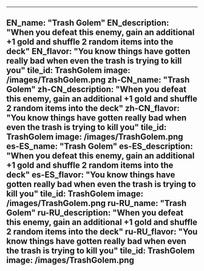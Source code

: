 ---

EN_name: "Trash Golem"
EN_description: "When you defeat this enemy, gain an additional +1 gold and shuffle 2 random items into the deck"
EN_flavor: "You know things have gotten really bad when even the trash is trying to kill you"
tile_id: TrashGolem
image: /images/TrashGolem.png
zh-CN_name: "Trash Golem"
zh-CN_description: "When you defeat this enemy, gain an additional +1 gold and shuffle 2 random items into the deck"
zh-CN_flavor: "You know things have gotten really bad when even the trash is trying to kill you"
tile_id: TrashGolem
image: /images/TrashGolem.png
es-ES_name: "Trash Golem"
es-ES_description: "When you defeat this enemy, gain an additional +1 gold and shuffle 2 random items into the deck"
es-ES_flavor: "You know things have gotten really bad when even the trash is trying to kill you"
tile_id: TrashGolem
image: /images/TrashGolem.png
ru-RU_name: "Trash Golem"
ru-RU_description: "When you defeat this enemy, gain an additional +1 gold and shuffle 2 random items into the deck"
ru-RU_flavor: "You know things have gotten really bad when even the trash is trying to kill you"
tile_id: TrashGolem
image: /images/TrashGolem.png
---